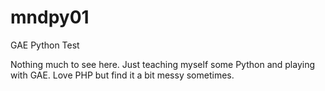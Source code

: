 mndpy01
=======

GAE Python Test

Nothing much to see here.  Just teaching myself some Python and playing with GAE.  Love PHP but find it a bit messy sometimes.
